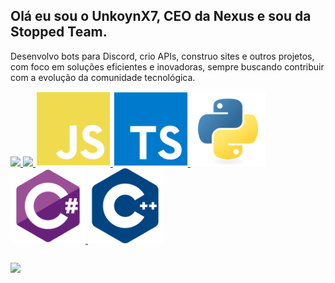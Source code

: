 ## Olá eu sou o UnkoynX7, CEO da Nexus e sou da Stopped Team.
Desenvolvo bots para Discord, crio APIs, construo sites e outros projetos, com foco em soluções eficientes e inovadoras, sempre buscando contribuir com a evolução da comunidade tecnológica.

<table>
 <a href="https://github.com/UnkoynX777">
  <img height="180em" src="https://github-readme-stats.vercel.app/api?username=unkoynx777&show_icons=true&theme=tokyonight&include_all_commits=true&count_private=true"/>
  <img height="180em" src="https://github-readme-stats.vercel.app/api/top-langs/?username=unkoynx777&layout=compact&langs_count=6&theme=tokyonight&card_width=170"/>
  <img src="https://raw.githubusercontent.com/devicons/devicon/master/icons/javascript/javascript-plain.svg" width="120" alt="UnkoynX7-Js">
  <img src="https://raw.githubusercontent.com/devicons/devicon/master/icons/typescript/typescript-plain.svg" width="120" alt="UnkoynX7-Ts" >
  <img src="https://raw.githubusercontent.com/devicons/devicon/master/icons/python/python-original.svg" width="120" alt="UnkoynX7-Python">
  <img src="https://raw.githubusercontent.com/devicons/devicon/master/icons/csharp/csharp-original.svg" width="120" alt="UnkoynX7-Csharp">
  <img src="https://raw.githubusercontent.com/devicons/devicon/master/icons/cplusplus/cplusplus-plain.svg" width="120" alt="UnkoynX7-Cplusplus">
<table>
 
<div> 
 <a href="https://discordlookup.com/user/1130622937087627426" target="_blank"><img src="https://img.shields.io/badge/Discord-7289DA?style=for-the-badge&logo=discord&logoColor=white" target="_blank"></a>
</div>
